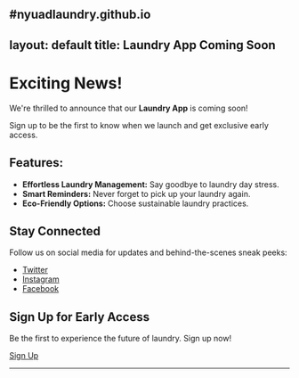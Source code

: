 #nyuadlaundry.github.io
---
layout: default
title: Laundry App Coming Soon
---

# Exciting News!

We're thrilled to announce that our **Laundry App** is coming soon!

Sign up to be the first to know when we launch and get exclusive early access.

## Features:

- **Effortless Laundry Management:** Say goodbye to laundry day stress.
- **Smart Reminders:** Never forget to pick up your laundry again.
- **Eco-Friendly Options:** Choose sustainable laundry practices.

## Stay Connected

Follow us on social media for updates and behind-the-scenes sneak peeks:

- [Twitter](https://twitter.com/YourLaundryApp)
- [Instagram](https://instagram.com/YourLaundryApp)
- [Facebook](https://facebook.com/YourLaundryApp)

## Sign Up for Early Access

Be the first to experience the future of laundry. Sign up now!

[Sign Up](#) <!-- Replace # with your actual sign-up link -->

---
